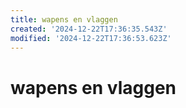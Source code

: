 ```yaml
---
title: wapens en vlaggen
created: '2024-12-22T17:36:35.543Z'
modified: '2024-12-22T17:36:53.623Z'
---
```


# wapens en vlaggen 


